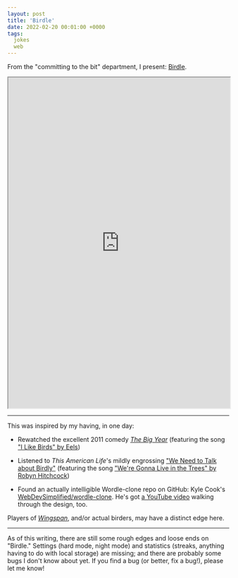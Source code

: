 ```yaml
---
layout: post
title: 'Birdle'
date: 2022-02-20 00:01:00 +0000
tags:
  jokes
  web
---
```


From the "committing to the bit" department, I present: [Birdle](https://quuxplusone.github.io/wordle-clone/birdle/).

<iframe src="https://quuxplusone.github.io/wordle-clone/birdle/index.html" width="100%" height="750px" onload="this.height = this.contentWindow.document.body.scrollHeight + 'px';">
[Click here to play!](https://quuxplusone.github.io/wordle-clone/birdle/)
</iframe>

----

This was inspired by my having, in one day:

- Rewatched the excellent 2011 comedy [_The Big Year_](https://en.wikipedia.org/wiki/The_Big_Year)
    (featuring the song ["I Like Birds" by Eels](https://youtu.be/HJnbmUnNNYo))

- Listened to _This American Life_'s mildly engrossing
  ["We Need to Talk about Birdly"](https://www.thisamericanlife.org/754/spark-bird/act-three-11)
  (featuring the song ["We're Gonna Live in the Trees" by Robyn Hitchcock](https://youtu.be/T50jTTytPbg))

- Found an actually intelligible Wordle-clone repo on GitHub: Kyle Cook's
  [WebDevSimplified/wordle-clone](https://github.com/WebDevSimplified/wordle-clone).
  He's got [a YouTube video](https://youtu.be/Wak7iN4JZzU?ab_channel=WebDevSimplified) walking
  through the design, too.

Players of _[Wingspan](https://boardgamegeek.com/boardgame/266192/wingspan)_, and/or actual birders,
may have a distinct edge here.

----

As of this writing, there are still some rough edges and loose ends on "Birdle."
Settings (hard mode, night mode) and statistics (streaks, anything having to do with local storage)
are missing; and there are probably some bugs I don't know about yet.
If you find a bug (or better, fix a bug!), please let me know!
